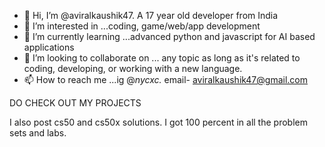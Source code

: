 - 👋 Hi, I’m @aviralkaushik47. A 17 year old developer from India
- 👀 I’m interested in ...coding, game/web/app development
- 🌱 I’m currently learning ...advanced python and javascript for AI based applications
- 💞️ I’m looking to collaborate on ... any topic as long as it's related to coding, developing, or working with a new language.
- 📫 How to reach me ...ig @_nycxc._
email- aviralkaushik47@gmail.com

DO CHECK OUT MY PROJECTS 

I also post cs50 and cs50x solutions. I got 100 percent in all the problem sets and labs.

<!---
aviralkaushik47/aviralkaushik47 is a ✨ special ✨ repository because its `README.md` (this file) appears on your GitHub profile.
You can click the Preview link to take a look at your changes.
--->
